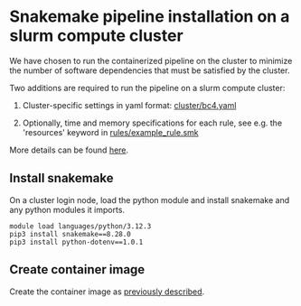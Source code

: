 # Snakemake pipeline installation on a slurm compute cluster

We have chosen to run the containerized pipeline
on the cluster to minimize the number of software dependencies
that must be satisfied by the cluster.

Two additions are required to run the pipeline on a slurm compute cluster:

1. Cluster-specific settings in yaml format: [cluster/bc4.yaml](cluster/bc4.yaml)

2. Optionally, time and memory specifications for each rule, see
   e.g. the 'resources' keyword in [rules/example_rule.smk](rules/example_rule.smk)

More details can be found [here](https://github.com/snakemake/snakemake-executor-plugin-slurm/tree/main). 

## Install snakemake

On a cluster login node, load the python module
and install snakemake and any python modules it imports. 

```
module load languages/python/3.12.3
pip3 install snakemake==8.28.0
pip3 install python-dotenv==1.0.1
```

## Create container image

Create the container image as
[previously described](readme-apptainer.md#create-container-image). 

